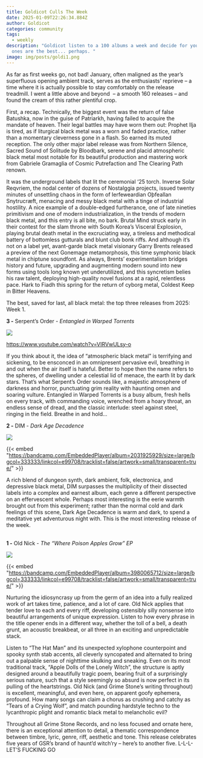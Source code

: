 ```yaml
---
title: Goldicot Culls The Week
date: 2025-01-09T22:26:34.884Z
author: Goldicot
categories: community
tags:
  - weekly
description: "Goldicot listen to a 100 albums a week and decide for you which
  ones are the best... perhaps. "
image: img/posts/goldi1.png
---
```

<!--StartFragment-->

<!--StartFragment-->

As far as first weeks go, not bad! January, often maligned as the year’s superfluous opening ambient track, serves as the enthusiasts’ reprieve – a time where it is actually possible to stay comfortably on the release treadmill. I went a little above and beyond  – a smooth 160 releases – and found the cream of this rather plentiful crop. 



First, a recap. Technically, the biggest event was the return of false Batushka, now in the guise of Patriarkh, having failed to acquire the mandate of heaven. Their legal battles may have worn them out: Prophet Ilja is tired, as if liturgical black metal was a worn and faded practice, rather than a momentary cleverness gone in a flash. So earned its muted reception. The only other major label release was from Northern Silence, Sacred Sound of Solitude by Bloodbark, serene and placid atmospheric black metal most notable for its beautiful production and mastering work from Gabriele Gramaglia of Cosmic Putrefaction and The Clearing Path renown. 



It was the underground labels that lit the ceremonial ‘25 torch. Inverse Solar Reqvriem, the nodal center of dozens of Nostalggia projects, issued twenty minutes of unsettling chaos in the form of Ierfeweardian Oþfeallan Snytrucræft, menacing and messy black metal with a tinge of industrial hostility. A nice example of a double-edged furtherance, one of late nineties primitivism and one of modern industrialization, in the trends of modern black metal, and this entry is all bite, no bark. Brutal Mind struck early in their contest for the slam throne with South Korea’s Visceral Explosion, playing brutal death metal in the excruciating way, a tireless and methodical battery of bottomless gutturals and blunt club bonk riffs. And although it’s not on a label yet, avant-garde black metal visionary Garry Brents released a preview of the next Gonemage metamorphosis, this time symphonic black metal in chiptune soundfont. As always, Brents’ experimentalism bridges history and future, upgrading and augmenting modern sound into new forms using tools long known yet underutilized, and this syncretism belies his raw talent, deploying high-quality novel fusions at a rapid, relentless pace. Hark to Fiadh this spring for the return of cyborg metal, Coldest Keep in Bitter Heavens.



The best, saved for last, all black metal: the top three releases from 2025: Week 1.



<!--EndFragment-->



**3 -** Serpent’s Order - *Entangled in Warped Torrents*

![](img/posts/ggeoh1ca8aidykx.png)

<https://www.youtube.com/watch?v=VIRVwULsy-o>

If you think about it, the idea of “atmospheric black metal” is terrifying and sickening, to be ensconced in an omnipresent pervasive evil, breathing in and out when the air itself is hateful. Better to hope then the name refers to the spheres, of dwelling under a celestial lid of menace, the earth lit by dark stars. That’s what Serpent’s Order sounds like, a majestic atmosphere of darkness and horror, punctuating grim reality with haunting omen and soaring vulture. Entangled in Warped Torrents is a busy album, fresh hells on every track, with commanding voice, wrenched from a hoary throat, an endless sense of dread, and the classic interlude: steel against steel, ringing in the field. Breathe in and hold…

**2 -** DIM - *Dark Age Decadence*

![](img/posts/a0963282678_10.jpg)

{{< embed "https://bandcamp.com/EmbeddedPlayer/album=2031925929/size=large/bgcol=333333/linkcol=e99708/tracklist=false/artwork=small/transparent=true/" >}}

<!--StartFragment-->

A rich blend of dungeon synth, dark ambient, folk, electronica, and depressive black metal, DIM surpasses the multiplicity of their dissected labels into a complex and earnest album, each genre a different perspective on an effervescent whole. Perhaps most interesting is the eerie warmth brought out from this experiment; rather than the normal cold and dark feelings of this scene, Dark Age Decadence is warm and dark, to spend a  meditative yet adventurous night with. This is the most interesting release of the week. 

**\
1 -** Old Nick - *The “Where Poison Apples Grow” EP*

![](img/posts/a2638615769_10.jpg)

{{< embed "https://bandcamp.com/EmbeddedPlayer/album=3980065712/size=large/bgcol=333333/linkcol=e99708/tracklist=false/artwork=small/transparent=true/" >}}

Nurturing the idiosyncrasy up from the germ of an idea into a fully realized work of art takes time, patience, and a lot of care. Old Nick applies that tender love to each and every riff, developing ostensibly silly nonsense into beautiful arrangements of unique expression. Listen to how every phrase in the title opener ends in a different way, whether the toll of a bell, a death grunt, an acoustic breakbeat, or all three in an exciting and unpredictable stack. 

Listen to “The Hat Man” and its unexpected xylophone counterpoint and spooky synth stab accents, all cleverly syncopated and alternated to bring out a palpable sense of nighttime skulking and sneaking. Even on its most traditional track, “Apple Dolls of the Lonely Witch”, the structure is aptly designed around a beautifully tragic poem, bearing fruit of a surprisingly serious nature, such that a style seemingly so absurd is now perfect in its pulling of the heartstrings. Old Nick (and Grime Stone’s writing throughout) is excellent, meaningful, and even here, on apparent goofy ephemera, profound. How many songs can claim a chorus as crushing and catchy as “Tears of a Crying Wolf”, and match pounding hardstyle techno to the lycanthropic plight and romantic black metal to melancholic evil? 

Throughout all Grime Stone Records, and no less focused and ornate here, there is an exceptional attention to detail, a thematic correspondence between timbre, lyric, genre, riff, aesthetic and tone. This release celebrates five years of GSR’s brand of haunt’d witch’ry – here’s to another five. L-L-L-LET’S FUCKING GO